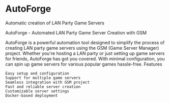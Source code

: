 # AutoForge
Automatic creation of LAN Party Game Servers

AutoForge - Automated LAN Party Game Server Creation with GSM

AutoForge is a powerful automation tool designed to simplify the process of creating LAN party game servers using the GSM (Game Server Manager) project. Whether you're hosting a LAN party or just setting up game servers for friends, AutoForge has got you covered. With minimal configuration, you can spin up game servers for various popular games hassle-free.
Features

    Easy setup and configuration
    Support for multiple game servers
    Seamless integration with GSM project
    Fast and reliable server creation
    Customizable server settings
    Docker-based deployment
